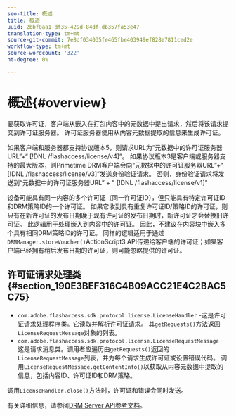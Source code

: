 ```yaml
---
seo-title: 概述
title: 概述
uuid: 2bbf0aa1-df35-429d-84df-db357fa53e47
translation-type: tm+mt
source-git-commit: 7e8df034035fe465fbe403949ef828e7811ced2e
workflow-type: tm+mt
source-wordcount: '322'
ht-degree: 0%

---
```



# 概述{#overview}

要获取许可证，客户端从嵌入在打包内容中的元数据中提出请求，然后将该请求提交到许可证服务器。 许可证服务器使用从内容元数据提取的信息来生成许可证。

如果客户端和服务器都支持协议版本5，则请求URL为“元数据中的许可证服务器URL”+“ [!DNL /flashaccess/license/v4]”。 如果协议版本3是客户端或服务器支持的最大版本，则Primetime DRM客户端会向“元数据中的许可证服务器URL”+“ [!DNL /flashaccess/license/v3]”发送身份验证请求。 否则，身份验证请求将发送到“元数据中的许可证服务器URL” + &quot; [!DNL /flashaccess/license/v1]&quot;

设备可能具有同一内容的多个许可证（同一许可证ID），但只能具有特定许可证ID和DRM策略ID的一个许可证。 如果它收到具有重复许可证ID/策略ID的许可证，则只有在新许可证的发布日期晚于现有许可证的发布日期时，新许可证才会替换旧许可证。 此逻辑用于处理嵌入到内容中的许可证。 因此，不建议在内容块中嵌入多个具有相同DRM策略ID的许可证。 同样的逻辑适用于通过`DRMManager.storeVoucher()`ActionScript3 API传递给客户端的许可证；如果客户端已经拥有稍后发布日期的许可证，则可能忽略提供的许可证。

## 许可证请求处理类{#section_190E3BEF316C4B09ACC21E4C2BAC5C75}

* `com.adobe.flashaccess.sdk.protocol.license.LicenseHandler` -这是许可证请求处理程序类。它读取并解析许可证请求。 其`getRequests()`方法返回`LicenseRequestMessage`对象的列表。
* `com.adobe.flashaccess.sdk.protocol.license.LicenseRequestMessage` -这是请求消息类。调用者应遍历由`getRequests()`返回的`LicenseRequestMessage`列表，并为每个请求生成许可证或设置错误代码。 调用`LicenseRequestMessage.getContentInfo()`以获取从内容元数据中提取的信息，包括内容ID、许可证ID和DRM策略。

调用`LicenseHandler.close()`方法时，许可证和错误会同时发送。

有关详细信息，请参阅[DRM Server API参考文档](https://help.adobe.com/en_US/primetime/api/drm-apis/server/javadocs-flashaccess-pro/overview-summary.html)。

